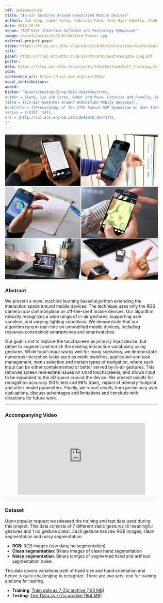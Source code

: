 ```yaml
---
ref: InAirGesture
title: "In-air Gestures Around Unmodified Mobile Devices"
authors: Jie Song, Gabor Soros, Fabrizio Pece, Sean Ryan Fanello, Shahram Izadi, Cem Keskin, Otmar Hilliges
date: 2014-10-05
venue: "ACM User Interface Software and Technology Symposium"
image: /assets/projects/InAirGesture/Teaser.jpg
external_project_page: 
video: https://files.ait.ethz.ch/projects/InAirGesture/InairGesturesAroundUnmodifiedMobileDevice_UIST_2014_Song.mp4
talk: 
paper: https://files.ait.ethz.ch/projects/InAirGesture/p319-song.pdf
poster: 
data: https://files.ait.ethz.ch/projects/InAirGesture/Half_Training.7z
code: 
conference_url: https://uist.acm.org/uist2014/
equal_contributions: 
award: 
bibtex: "@inproceedings{Song:2014:InAirGestures,
author = {Song, Jie and Soros, Gabor and Pece, Fabrizio and Fanello, Sean Ryan and Izadi, Shahram and Keskin, Cem and Hilliges, Otmar},
title = {{In-air Gestures Around Unmodified Mobile Devices{},
booktitle = {{Proceedings of the 27th Annual ACM Symposium on User Interface Software and Technology}},
series = {{UIST '14}},
url = {http://doi.acm.org/10.1145/2642918.2647373}, 
}"
---
```


<img class="fullcol" src="/assets/projects/InAirGesture/apps_vert.jpg" alt="Teaser-Picture" />

<h3>Abstract</h3>
<p>We present a novel machine learning based algorithm extending the interaction space around mobile devices. The technique uses only the RGB camera now commonplace on off-the-shelf mobile devices. Our algorithm robustly recognizes a wide range of in-air gestures, supporting user variation, and varying lighting conditions. We demonstrate that our algorithm runs in real-time on unmodified mobile devices, including resource-constrained smartphones and smartwatches.<br/>
    
Our goal is not to replace the touchscreen as primary input device, but rather to augment and enrich the existing interaction vocabulary using gestures. While touch input works well for many scenarios, we demonstrate numerous interaction tasks such as mode switches, application and task management, 
menu selection and certain types of navigation, where such input can be either complemented or better served by in-air gestures. This removes screen real-estate issues on small touchscreens, and allows input to be expanded to the 3D space around the device. We present results for recognition accuracy (93% test and 98% train), impact of memory footprint and other model parameters. Finally, we report results from preliminary user evaluations, discuss advantages and limitations and conclude with directions for future work.</p>

<hr />

 

<h3>Accompanying Video</h3>
<div class="video" align="center">
    <iframe width="420" height="237" src="https://www.youtube.com/embed/Y3dUeGNIX4M?rel=0" frameborder="0" allowfullscreen></iframe>
</div>   
<hr />

    
   
<h3>Dataset</h3>
Upon popular request we released the training and test data used during this project. This data consists of 7 different static gestures (6 meaningful gestures and 1 no gesture class). Each gesture has raw RGB images, clean segmentation and noisy segmentation.
<ul>
<li><b>RGB</b>: RGB images (raw data; no segmentation)</li>
<li><b>Clean segmentation</b>: Binary images of clean hand segmentation</li>
<li><b>Noisy segmentation</b>: Binary iamges of segmented hand and artificial segmentation noise</li>
</ul>
The data covers variations both of hand size and hand orientation and hence is quite challenging to recognize. There are two sets: one for training and one for testing.
<ul>
<li><b>Training</b>: <a class="a-zip" target="_blank" title="BibTex" href="https://files.ait.ethz.ch/projects/InAirGesture/Half_Training.7z">Train data as 7-Zip archive (163 MB)</a></li>
<li><b>Testing</b>:  <a class="a-zip" target="_blank" title="BibTex" href="https://files.ait.ethz.ch/projects/InAirGesture/Half_Testing.7z">Test Data as 7-Zip archive (164 MB)</a></li>
</ul>